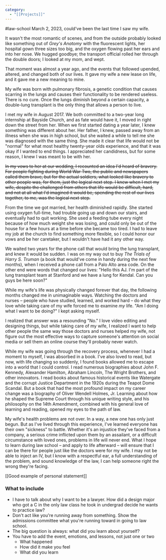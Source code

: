 ```yaml
---
category:
  - "[[Projects]]"
---
```

#law-school 
March 2, 2023, could've been the last time I saw my wife.

It wasn't the most romantic of scenes, and from the outside probably looked like something out of *Grey's Anatomy* with the fluorescent lights, her hospital gown three sizes too big, and the oxygen flowing past her ears and into her nose. We hugged goodbye; the transport official rolled her through the double doors; I looked at my mom, and wept.

That moment was almost a year ago, and the events that followed upended, altered, and changed both of our lives. It gave my wife a new lease on life, and it gave me a new meaning to mine.

My wife was born with pulmonary fibrosis, a genetic condition that causes scarring in the lungs and causes their functionality to be rendered useless. There is no cure. Once the lungs diminish beyond a certain capacity, a double-lung transplant is the only thing that allows a person to live.

I met my wife in August 2017. We both committed to a two-year long internship at Bayside Church, and as fate would have it, I moved in right down the street from her. When we first started dating a year later, I knew something was different about her. Her father, I knew, passed away from an illness when she was in high school, but she waited a while to tell me she was diagnosed with the same thing. She made it clear that life would not be "normal" for what most healthy twenty-year olds experience, and that it was okay if I wanted to end things. I appreciated her candidness, but for some reason, I knew I was meant to be with her.

~~In my vows to her at our wedding, I recounted an idea I'd heard of bravery. For people fighting during World War Two, the public and newspapers called them brave, but for the actual soldiers, what looked like bravery to other people was, for them, just the logical next step. I knew when I met my wife, despite the challenged from others that life would be difficult, hard, and not at all what I'd imagined it would be, spending the rest of our lives together, to me, was the logical next step.~~

From the time we got married, her health diminished rapidly. She started using oxygen full-time, had trouble going up and down our stairs, and eventually had to quit working. She used a feeding tube every night because of how much weight she was losing, and could only be out of the house for a few hours at a time before she became too tired. I had to leave my job at the church to find something more flexible, so I could honor our vows and be her caretaker, but I wouldn't have had it any other way.

We waited two years for the phone call that would bring the lung transplant, and knew it would be sudden. I was on my way out to buy *The Trials of Harry S. Truman* (a book that would've come in handy during the next few months), when I received a phone call from a Palo Alto area code. On the other end were words that changed our lives: "Hello this AJ. I'm part of the lung transplant team at Stanford and we have a lung for Kendal. Can you guys be here soon?"

While my wife's life was physically changed forever that day, the following months changed me in unimaginable ways. Watching the doctors and nurses – people who have studied, learned, and worked hard – do what they love while taking care of my wife forced me to examine *my* life. "Am I doing what I want to be doing?" I kept asking myself.

I realized that answer was a resounding "No." I love video editing and designing things, but while taking care of my wife, I realized I want to help other people the same way those doctors and nurses helped my wife, not figure out the most effective ways to capture someone's attention on social media or sell them an online course they'll probably never watch.

While my wife was going through the recovery process, whenever I had a moment to myself, I was absorbed in a book. I've also loved to read, but now, with life changing so suddenly, I found books allowed me to escape into a world that I could control. I read numerous biographies about John F. Kennedy, Alexander Hamilton, Abraham Lincoln, The Wright Brothers, and other innovators. I read books about famous historical events like Watergate and the corrupt Justice Department in the 1920s during the Teapot Dome Scandal. But a book that had the most profound impact on my career change was a biography of Oliver Wendell Holmes, Jr. Learning about how he shaped the Supreme Court through his unique writing style, and his philosophy on the 14th Amendment, combined with his general love of learning and reading, opened my eyes to the path of law.

My wife's health problems are not over. In a way, a new one has only just begun. But as I've lived through this experience, I've learned everyone has their own "sickness" to battle. Whether it's an injustice they've faced from a company, a serious crime inflicted upon them by an assailant, or a difficult circumstance with loved ones, problems in life will never end. What I hope to learn during law school – and apply to life afterward – will ensure that I can be there for people just like the doctors were for my wife. I may not be able to inject an IV, but I know with a respectful ear, a full understanding of the problem, and sound knowledge of the law, I can help someone right the wrong they're facing.


[[Good example of personal statement]]


### What to include
- I have to talk about why I want to be a lawyer. How did a design major who got a C in the only law class he took in undergrad decide he wants to practice law?
- Don't act like you're running away from something. Show the admissions committee what you're running toward in going to law school.
- The big question is always: what did you learn about yourself?
- You have to add the event, emotions, and lessons, not just one or two
	- What happened
	- How did it make you feel
	- What did you learn


